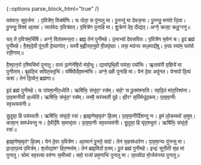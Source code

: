 {::options parse_block_html="true" /}
<div class="count-mantras">
पव॑मानः॒ सुव॒र्जनः॑ । प॒वित्रे॑ण॒ विच॑र्षणिः। यः पोता॒ स पु॑नातु मा। पु॒नन्तु॑ मा देवज॒नाः।  
पु॒नन्तु॒ मन॑वो धि॒या। पु॒नन्तु॒ विश्व॑ आ॒यवः॑। जात॑वेदः प॒वित्र॑वत्। प॒वित्रे॑ण पुनाहि मा। शु॒क्रेण॑ देव॒ दीद्य॑त्। अग्ने॒ क्रत्वा॒ क्रतू॒ꣳरनु॑॥

यत् ते॑ प॒वित्र॑म॒र्चिषि॑। अग्ने॒ वित॑तमन्त॒रा। ब्रह्म॒ तेन॑ पुनीमहे। उ॒भाभ्यां॑॑ देवसवितः। प॒वित्रे॑ण स॒वेन॑ च। इ॒दं ब्रह्म॑ पुनीमहे। वै॒श्व॒दे॒वी पु॑न॒ती दे॒व्यागा॑॑त्। यस्यै॑ ब॒ह्वीस्त॒नुवो॑ वी॒तपृ॑ष्ठाः। तया॒ मद॑न्तः सध॒माद्ये॑षु। व॒यꣴ स्या॑म॒ पत॑यो रयी॒णाम्॥

वै॒श्वा॒न॒रो र॒श्मिभि॑र्मा पुनातु। वातः॑ प्रा॒णेने॑षि॒रो म॑यो॒भूः। द्यावा॑पृथि॒वी पय॑सा॒ पयो॑भिः। ऋ॒ताव॑री य॒ज्ञिये॑ मा पुनीताम्। बृ॒हद्भिः॑ सवित॒स्तृभिः॑। वर्षि॑ष्ठैर्देव॒मन्म॑भिः। अग्ने॒ दक्षैः॑॑ पुनाहि मा। येन॑ दे॒वा अपु॑नत। येनापो॑ दि॒व्यं कशः॑। तेन॑ दि॒व्येन॒ ब्रह्म॑णा॥

इ॒दं ब्रह्म॑ पुनीमहे। यः पा॑वमा॒नीर॒ध्येति॑। ऋषि॑भिः॒ संभृ॑त॒ꣳ रस॑॑म्। सर्व॒ꣳ स पू॒तम॑श्नाति। स्व॒दि॒तं मा॑त॒रिश्व॑ना। पा॒व॒मानीर्यो अ॒ध्येति॑। ऋषि॑भिः॒ संभृ॑त॒ꣳ रस॑॑म्। तस्मै॒ सर॑स्वती दुहे। क्षी॒रꣳ स॒र्पिर्मधू॑द॒कम्। पा॒व॒मा॒नीः स्व॒स्त्यय॑नीः॥

सु॒दुघा॒ हि पय॑स्वतीः। ऋषि॑भिः॒ संभृ॑तो॒ रसः॑। ब्रा॒ह्म॒णेष्व॒मृत॑ꣳ हि॒तम्। पा॒व॒मा॒नीर्दि॑शन्तु नः। इ॒मं लो॒कमथो॑ अ॒मुम्। कामा॒न् सम॑र्धयन्तु नः। दे॒वीर्दे॒वैः स॒माभृ॑ताः। पा॒व॒मा॒नीः स्व॒स्त्यय॑नीः। सु॒दुघा॒ हि घृ॑त॒श्चुतः॑। ऋषि॑भिः॒ संभृ॑तो॒ रसः॑॥

ब्रा॒ह्म॒णेष्व॒मृत॑ꣳ हि॒तम्। येन॑ दे॒वाः प॒वित्रे॑ण। आ॒त्मानं॑ पु॒नते॒ सदा॑॑। तेन॑ स॒हस्र॑धारेण। पा॒व॒मा॒न्यः पु॑नन्तु मा। प्रा॒जा॒प॒त्यं प॒वित्र॑॑म्। श॒तोद्या॑मꣳ हिर॒ण्मय॑॑म्। तेन॑ ब्रह्म॒विदो॑ व॒यम्। पू॒तं ब्रह्म॑ पुनीमहे। इन्द्रः॑ सुनी॒ती स॒ह मा॑ पुनातु।
सोमः॑ स्व॒स्त्या वरु॑णः स॒मीच्या॑॑। यमो॒ राजा॑॑ प्रमृ॒णाभिः॑ पुनातु मा। जा॒तवे॑दा मो॒र्जय॑न्त्या पुनातु॥
</div>
